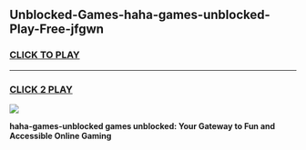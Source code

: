 
## Unblocked-Games-haha-games-unblocked-Play-Free-jfgwn
<h3>
<a href="https://premium76.site?title=haha-games-unblocked&ref=23A">CLICK TO PLAY</a></h3>
<hr>

<h3>
<a href="https://premium76.site?title=haha-games-unblocked&ref=23A">CLICK 2 PLAY</a>
  
</h3>

<a href="https://premium76.site?title=haha-games-unblocked&ref=23A"><img src="https://clearcache.store/games.png"></a>


**haha-games-unblocked games unblocked: Your Gateway to Fun and Accessible Online Gaming**
